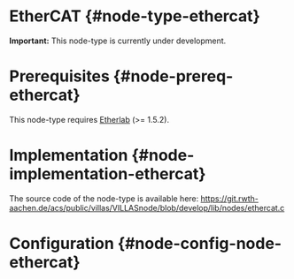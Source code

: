 # EtherCAT {#node-type-ethercat}

**Important:** This node-type is currently under development.

# Prerequisites {#node-prereq-ethercat}

This node-type requires [Etherlab](http://etherlab.org) (>= 1.5.2).

# Implementation {#node-implementation-ethercat}

The source code of the node-type is available here:
https://git.rwth-aachen.de/acs/public/villas/VILLASnode/blob/develop/lib/nodes/ethercat.c

# Configuration {#node-config-node-ethercat}
